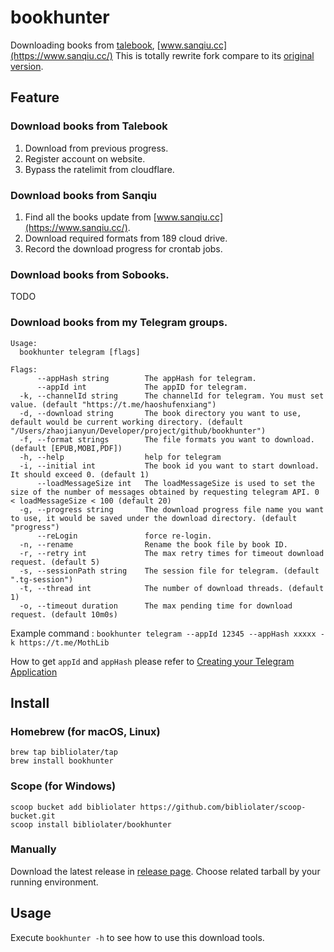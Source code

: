 # bookhunter

Downloading books from [talebook](https://github.com/talebook/talebook), [www.sanqiu.cc](https://www.sanqiu.cc/)
This is totally rewrite fork compare to its [original version](https://github.com/hellojukay/dl-talebook).

## Feature

### Download books from Talebook

1. Download from previous progress.
2. Register account on website.
3. Bypass the ratelimit from cloudflare.

### Download books from Sanqiu

1. Find all the books update from [www.sanqiu.cc](https://www.sanqiu.cc/).
2. Download required formats from 189 cloud drive.
3. Record the download progress for crontab jobs.

### Download books from Sobooks.

TODO

### Download books from my Telegram groups.

```
Usage:
  bookhunter telegram [flags]

Flags:
      --appHash string        The appHash for telegram.
      --appId int             The appID for telegram.
  -k, --channelId string      The channelId for telegram. You must set value. (default "https://t.me/haoshufenxiang")
  -d, --download string       The book directory you want to use, default would be current working directory. (default "/Users/zhaojianyun/Developer/project/github/bookhunter")
  -f, --format strings        The file formats you want to download. (default [EPUB,MOBI,PDF])
  -h, --help                  help for telegram
  -i, --initial int           The book id you want to start download. It should exceed 0. (default 1)
      --loadMessageSize int   The loadMessageSize is used to set the size of the number of messages obtained by requesting telegram API. 0 < loadMessageSize < 100 (default 20)
  -g, --progress string       The download progress file name you want to use, it would be saved under the download directory. (default "progress")
      --reLogin               force re-login.
  -n, --rename                Rename the book file by book ID.
  -r, --retry int             The max retry times for timeout download request. (default 5)
  -s, --sessionPath string    The session file for telegram. (default ".tg-session")
  -t, --thread int            The number of download threads. (default 1)
  -o, --timeout duration      The max pending time for download request. (default 10m0s)
```

Example command :
`bookhunter telegram --appId 12345 --appHash xxxxx -k https://t.me/MothLib`

How to get `appId` and `appHash` please refer to  [Creating your Telegram Application](https://core.telegram.org/api/obtaining_api_id)

## Install

### Homebrew (for macOS, Linux)

```shell
brew tap bibliolater/tap
brew install bookhunter
```

### Scope (for Windows)

```shell
scoop bucket add bibliolater https://github.com/bibliolater/scoop-bucket.git
scoop install bibliolater/bookhunter
```

### Manually

Download the latest release in [release page](https://github.com/bibliolater/bookhunter/releases). Choose related
tarball by your running environment.

## Usage

Execute `bookhunter -h` to see how to use this download tools.
